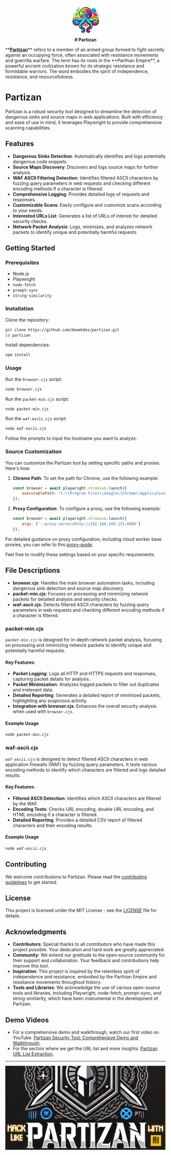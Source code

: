 <p align="center">
  <img src="https://github.com/dewebdes/partizan/blob/main/image/logo.png" alt="Partizan Logo" width="100" height="100">
<br>
<strong align="center"># Partizan</strong>
</p>
**<u><b>Partizan</b></u>** refers to a member of an armed group formed to fight secretly against an occupying force, often associated with resistance movements and guerrilla warfare. The term has its roots in the **Parthian Empire**, a powerful ancient civilization known for its strategic resistance and formidable warriors. The word embodies the spirit of independence, resistance, and resourcefulness.

# Partizan

Partizan is a robust security tool designed to streamline the detection of dangerous sinks and source maps in web applications. Built with efficiency and ease of use in mind, it leverages Playwright to provide comprehensive scanning capabilities.

## Features

- **Dangerous Sinks Detection**: Automatically identifies and logs potentially dangerous code snippets.
- **Source Maps Discovery**: Discovers and logs source maps for further analysis.
- **WAF ASCII Filtering Detection**: Identifies filtered ASCII characters by fuzzing query parameters in web requests and checking different encoding methods if a character is filtered.
- **Comprehensive Logging**: Provides detailed logs of requests and responses.
- **Customizable Scans**: Easily configure and customize scans according to your needs.
- **Interested URLs List**: Generates a list of URLs of interest for detailed security checks.
- **Network Packet Analysis**: Logs, minimizes, and analyzes network packets to identify unique and potentially harmful requests.

## Getting Started

### Prerequisites

- Node.js
- Playwright
- `node-fetch`
- `prompt-sync`
- `string-similarity`

### Installation

Clone the repository:

```bash
git clone https://github.com/dewebdes/partizan.git
cd partizan
```

Install dependencies:

```bash
npm install
```

### Usage

Run the `browser.cjs` script:

```bash
node browser.cjs
```

Run the `packet-min.cjs` script:

```bash
node packet-min.cjs
```

Run the `waf-ascii.cjs` script:

```bash
node waf-ascii.cjs
```

Follow the prompts to input the hostname you want to analyze.

### Source Customization

You can customize the Partizan tool by setting specific paths and proxies. Here's how:

1. **Chrome Path**: To set the path for Chrome, use the following example:
   ```javascript
   const browser = await playwright.chromium.launch({
       executablePath: "C:\\Program Files\\Google\\Chrome\\Application\\chrome.exe"
   });
   ```

2. **Proxy Configuration**: To configure a proxy, use the following example:
   ```javascript
   const browser = await playwright.chromium.launch({
       args: ['--proxy-server=http://192.168.189.131:8080']
   });
   ```

For detailed guidance on proxy configuration, including cloud worker base proxies, you can refer to this [proxy-guide](https://www.linkedin.com/posts/eyni-kave_aevagp-aewaeq-aetaevaezaetaepaeuaev-activity-7273419725672464384-Vs7e).

Feel free to modify these settings based on your specific requirements.

## File Descriptions

- **browser.cjs**: Handles the main browser automation tasks, including dangerous sink detection and source map discovery.
- **packet-min.cjs**: Focuses on processing and minimizing network packets for detailed analysis and security checks.
- **waf-ascii.cjs**: Detects filtered ASCII characters by fuzzing query parameters in web requests and checking different encoding methods if a character is filtered.

### packet-min.cjs

`packet-min.cjs` is designed for in-depth network packet analysis, focusing on processing and minimizing network packets to identify unique and potentially harmful requests.

#### Key Features:

- **Packet Logging**: Logs all HTTP and HTTPS requests and responses, capturing packet details for analysis.
- **Packet Minimization**: Analyzes logged packets to filter out duplicates and irrelevant data.
- **Detailed Reporting**: Generates a detailed report of minimized packets, highlighting any suspicious activity.
- **Integration with browser.cjs**: Enhances the overall security analysis when used with `browser.cjs`.

#### Example Usage

```bash
node packet-min.cjs
```

### waf-ascii.cjs

`waf-ascii.cjs` is designed to detect filtered ASCII characters in web application firewalls (WAF) by fuzzing query parameters. It tests various encoding methods to identify which characters are filtered and logs detailed results.

#### Key Features:

- **Filtered ASCII Detection**: Identifies which ASCII characters are filtered by the WAF.
- **Encoding Tests**: Checks URL encoding, double URL encoding, and HTML encoding if a character is filtered.
- **Detailed Reporting**: Provides a detailed CSV report of filtered characters and their encoding results.

#### Example Usage

```bash
node waf-ascii.cjs
```

## Contributing

We welcome contributions to Partizan. Please read the [contributing guidelines](CONTRIBUTING.md) to get started.

## License

This project is licensed under the MIT License - see the [LICENSE](LICENSE) file for details.

## Acknowledgments

- **Contributors**: Special thanks to all contributors who have made this project possible. Your dedication and hard work are greatly appreciated.
- **Community**: We extend our gratitude to the open-source community for their support and collaboration. Your feedback and contributions help improve this tool.
- **Inspiration**: This project is inspired by the relentless spirit of independence and resistance, embodied by the Parthian Empire and resistance movements throughout history.
- **Tools and Libraries**: We acknowledge the use of various open-source tools and libraries, including Playwright, node-fetch, prompt-sync, and string-similarity, which have been instrumental in the development of Partizan.

## Demo Videos

- For a comprehensive demo and walkthrough, watch our first video on YouTube: [Partizan Security Tool: Comprehensive Demo and Walkthrough](https://www.youtube.com/watch?v=HcKkYQ5fQf0).
- For the section where we get the URL list and more insights: [Partizan URL List Extraction](https://www.youtube.com/watch?v=i9bc1VABbHw).

<hr>
<a href="https://www.linkedin.com/posts/eyni-kave_web-hacking-via-copilot-ai-activity-7278260944256790530-lHp-">
<img src="https://github.com/dewebdes/partizan/blob/main/image/poster-3.jpg">
</a>
